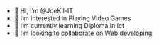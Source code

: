 - 👋 Hi, I’m @JoeKil-IT
- 👀 I’m interested in Playing Video Games
- 🌱 I’m currently learning Diploma In Ict
- 💞️ I’m looking to collaborate on Web developing
  
<!---
JoeKil-IT/JoeKil-IT is a ✨ special ✨ repository because its `README.md` (this file) appears on your GitHub profile.
You can click the Preview link to take a look at your changes.
--->
